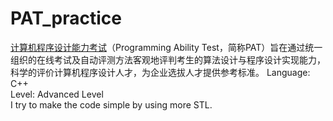 # PAT_practice
 [计算机程序设计能力考试](https://www.patest.cn)（Programming Ability Test，简称PAT）旨在通过统一组织的在线考试及自动评测方法客观地评判考生的算法设计与程序设计实现能力，科学的评价计算机程序设计人才，为企业选拔人才提供参考标准。
Language: C++  
Level: Advanced Level  
I try to make the code simple by using more STL.
